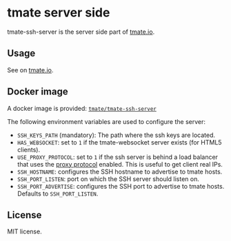 tmate server side
==================

tmate-ssh-server is the server side part of [tmate.io](http://tmate.io/).

Usage
-----

See on [tmate.io](http://tmate.io/).

Docker image
-----------

A docker image is provided:
[`tmate/tmate-ssh-server`](https://hub.docker.com/r/tmate/tmate-ssh-server)

The following environment variables are used to configure the server:

* `SSH_KEYS_PATH` (mandatory): The path where the ssh keys are located.
* `HAS_WEBSOCKET`: set to `1` if the tmate-websocket server exists (for HTML5
  clients).
* `USE_PROXY_PROTOCOL`: set to `1` if the ssh server is behind a load balancer
  that uses the [proxy protocol](http://www.haproxy.org/download/1.8/doc/proxy-protocol.txt) enabled.
  This is useful to get client real IPs.
* `SSH_HOSTNAME`: configures the SSH hostname to advertise to tmate hosts.
* `SSH_PORT_LISTEN`: port on which the SSH server should listen on.
* `SSH_PORT_ADVERTISE`: configures the SSH port to advertise to tmate hosts.
  Defaults to `SSH_PORT_LISTEN`.

License
--------

MIT license.
